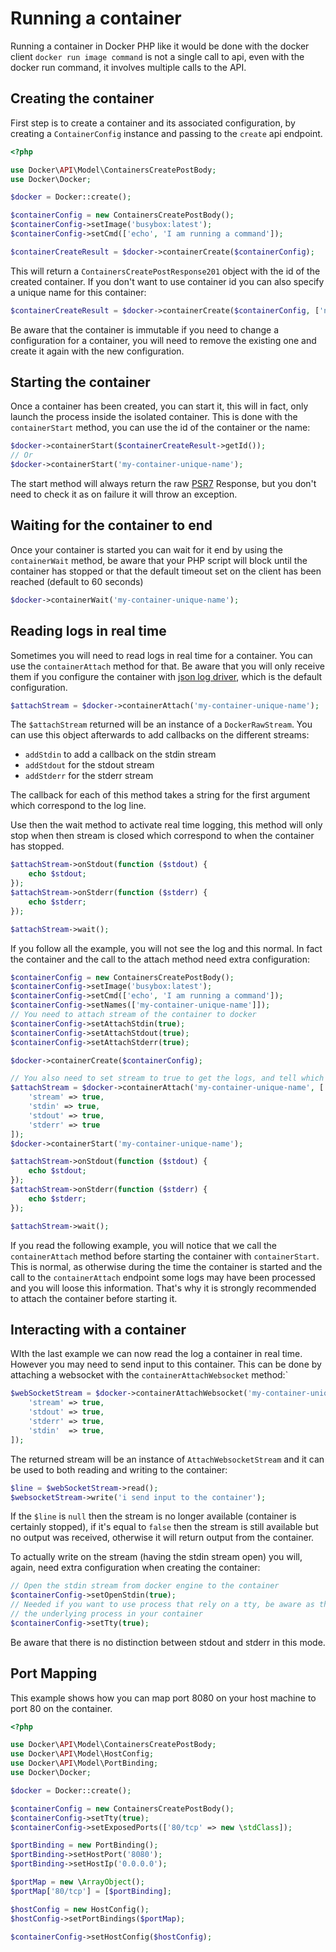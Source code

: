 # Running a container

Running a container in Docker PHP like it would be done with the docker client `docker run image command` is not a
single call to api, even with the docker run command, it involves multiple calls to the API.

## Creating the container

First step is to create a container and its associated configuration, by creating a `ContainerConfig` instance and 
passing to the `create` api endpoint.

```php
<?php

use Docker\API\Model\ContainersCreatePostBody;
use Docker\Docker;

$docker = Docker::create();

$containerConfig = new ContainersCreatePostBody();
$containerConfig->setImage('busybox:latest');
$containerConfig->setCmd(['echo', 'I am running a command']);

$containerCreateResult = $docker->containerCreate($containerConfig);
```

This will return a `ContainersCreatePostResponse201` object with the id of the created container. If you don't want to use 
container id you can also specify a unique name for this container:

```php
$containerCreateResult = $docker->containerCreate($containerConfig, ['name' => 'my-container-unique-name']);
```

Be aware that the container is immutable if you need to change a configuration for a container, you will need to remove
the existing one and create it again with the new configuration.

## Starting the container

Once a container has been created, you can start it, this will in fact, only launch the process inside the isolated 
container. This is done with the `containerStart` method, you can use the id of the container or the
name:

```php
$docker->containerStart($containerCreateResult->getId());
// Or
$docker->containerStart('my-container-unique-name');
```

The start method will always return the raw [PSR7](http://www.php-fig.org/psr/psr-7/) Response, but you don't need 
to check it as on failure it will throw an exception.

## Waiting for the container to end

Once your container is started you can wait for it end by using the `containerWait` method, be aware that your PHP script will
block until the container has stopped or that the default timeout set on the client has been reached (default to 60 
seconds)

```php
$docker->containerWait('my-container-unique-name');
```

## Reading logs in real time

Sometimes you will need to read logs in real time for a container. You can use the `containerAttach` method for that. 
Be aware that you will only receive them if you configure the container with 
[json log driver](https://docs.docker.com/engine/reference/logging/overview/), which is the default configuration.

```php
$attachStream = $docker->containerAttach('my-container-unique-name');
```

The `$attachStream` returned will be an instance of a `DockerRawStream`. You can use this object afterwards to add 
callbacks on the different streams:

 * `addStdin` to add a callback on the stdin stream
 * `addStdout` for the stdout stream
 * `addStderr` for the stderr stream

The callback for each of this method takes a string for the first argument which correspond to the log line. 

Use then the wait method to activate real time logging, this method will only stop when then stream is closed which
correspond to when the container has stopped.

```php
$attachStream->onStdout(function ($stdout) {
    echo $stdout;
});
$attachStream->onStderr(function ($stderr) {
    echo $stderr;
});

$attachStream->wait();
```

If you follow all the example, you will not see the log and this normal. In fact the container and the call to the attach
method need extra configuration:

```php
$containerConfig = new ContainersCreatePostBody();
$containerConfig->setImage('busybox:latest');
$containerConfig->setCmd(['echo', 'I am running a command']);
$containerConfig->setNames(['my-container-unique-name']]);
// You need to attach stream of the container to docker
$containerConfig->setAttachStdin(true);
$containerConfig->setAttachStdout(true);
$containerConfig->setAttachStderr(true);

$docker->containerCreate($containerConfig);

// You also need to set stream to true to get the logs, and tell which stream you want to attach
$attachStream = $docker->containerAttach('my-container-unique-name', [
    'stream' => true,
    'stdin' => true,
    'stdout' => true,
    'stderr' => true
]);
$docker->containerStart('my-container-unique-name');

$attachStream->onStdout(function ($stdout) {
    echo $stdout;
});
$attachStream->onStderr(function ($stderr) {
    echo $stderr;
});

$attachStream->wait();
```

If you read the following example, you will notice that we call the `containerAttach` method before starting the container with
`containerStart`. This is normal, as otherwise during the time the container is started and the call to the `containerAttach` endpoint
some logs may have been processed and you will loose this information. That's why it is strongly recommended to attach 
the container before starting it.

## Interacting with a container

WIth the last example we can now read the log a container in real time. However you may need to send input to this 
container. This can be done by attaching a websocket with the `containerAttachWebsocket` method:`

```php
$webSocketStream = $docker->containerAttachWebsocket('my-container-unique-name', [
    'stream' => true,
    'stdout' => true,
    'stderr' => true,
    'stdin'  => true,
]);
```

The returned stream will be an instance of `AttachWebsocketStream` and it can be used to both reading and writing to
the container:

```php
$line = $webSocketStream->read();
$websocketStream->write('i send input to the container');
```

If the `$line` is `null` then the stream is no longer available (container is certainly stopped), if it's equal to 
`false` then the stream is still available but no output was received, otherwise it will return output from the container.

To actually write on the stream (having the stdin stream open) you will, again, need extra configuration when creating
the container:

```php
// Open the stdin stream from docker engine to the container
$containerConfig->setOpenStdin(true);
// Needed if you want to use process that rely on a tty, be aware as there is, in fact, no tty this may cause bug to
// the underlying process in your container
$containerConfig->setTty(true);
```

Be aware that there is no distinction between stdout and stderr in this mode.

## Port Mapping

This example shows how you can map port 8080 on your host machine to port 80 on the container.

```php
<?php

use Docker\API\Model\ContainersCreatePostBody;
use Docker\API\Model\HostConfig;
use Docker\API\Model\PortBinding;
use Docker\Docker;

$docker = Docker::create();

$containerConfig = new ContainersCreatePostBody();
$containerConfig->setTty(true);
$containerConfig->setExposedPorts(['80/tcp' => new \stdClass]);

$portBinding = new PortBinding();
$portBinding->setHostPort('8080');
$portBinding->setHostIp('0.0.0.0');

$portMap = new \ArrayObject();
$portMap['80/tcp'] = [$portBinding];

$hostConfig = new HostConfig();
$hostConfig->setPortBindings($portMap);

$containerConfig->setHostConfig($hostConfig);
```
